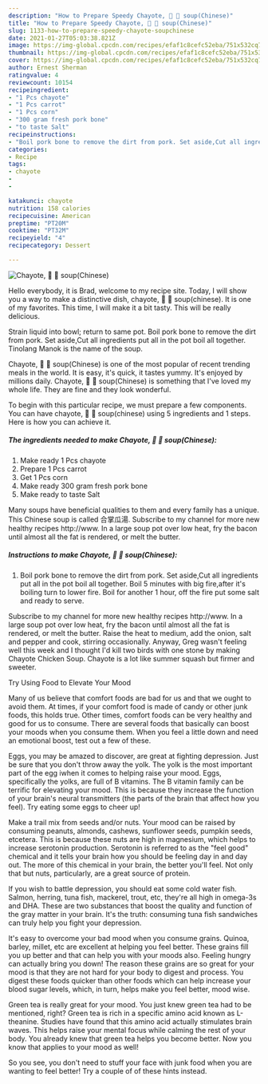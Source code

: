 ```yaml
---
description: "How to Prepare Speedy Chayote, 🌽 🥕 soup(Chinese)"
title: "How to Prepare Speedy Chayote, 🌽 🥕 soup(Chinese)"
slug: 1133-how-to-prepare-speedy-chayote-soupchinese
date: 2021-01-27T05:03:38.821Z
image: https://img-global.cpcdn.com/recipes/efaf1c8cefc52eba/751x532cq70/chayote-🌽-🥕-soupchinese-recipe-main-photo.jpg
thumbnail: https://img-global.cpcdn.com/recipes/efaf1c8cefc52eba/751x532cq70/chayote-🌽-🥕-soupchinese-recipe-main-photo.jpg
cover: https://img-global.cpcdn.com/recipes/efaf1c8cefc52eba/751x532cq70/chayote-🌽-🥕-soupchinese-recipe-main-photo.jpg
author: Ernest Sherman
ratingvalue: 4
reviewcount: 10154
recipeingredient:
- "1 Pcs chayote"
- "1 Pcs carrot"
- "1 Pcs corn"
- "300 gram fresh pork bone"
- "to taste Salt"
recipeinstructions:
- "Boil pork bone to remove the dirt from pork. Set aside,Cut all ingredients put all in the pot boil all together. Boil 5 minutes with big fire,after it&#39;s boiling turn to lower fire. Boil for another 1 hour, off the fire put some salt and ready to serve."
categories:
- Recipe
tags:
- chayote
- 
- 

katakunci: chayote   
nutrition: 158 calories
recipecuisine: American
preptime: "PT20M"
cooktime: "PT32M"
recipeyield: "4"
recipecategory: Dessert

---
```



![Chayote, 🌽 🥕 soup(Chinese)](https://img-global.cpcdn.com/recipes/efaf1c8cefc52eba/751x532cq70/chayote-🌽-🥕-soupchinese-recipe-main-photo.jpg)

Hello everybody, it is Brad, welcome to my recipe site. Today, I will show you a way to make a distinctive dish, chayote, 🌽 🥕 soup(chinese). It is one of my favorites. This time, I will make it a bit tasty. This will be really delicious.

Strain liquid into bowl; return to same pot. Boil pork bone to remove the dirt from pork. Set aside,Cut all ingredients put all in the pot boil all together. Tinolang Manok is the name of the soup.

Chayote, 🌽 🥕 soup(Chinese) is one of the most popular of recent trending meals in the world. It is easy, it's quick, it tastes yummy. It's enjoyed by millions daily. Chayote, 🌽 🥕 soup(Chinese) is something that I've loved my whole life. They are fine and they look wonderful.


To begin with this particular recipe, we must prepare a few components. You can have chayote, 🌽 🥕 soup(chinese) using 5 ingredients and 1 steps. Here is how you can achieve it.

<!--inarticleads1-->

##### The ingredients needed to make Chayote, 🌽 🥕 soup(Chinese):

1. Make ready 1 Pcs chayote
1. Prepare 1 Pcs carrot
1. Get 1 Pcs corn
1. Make ready 300 gram fresh pork bone
1. Make ready to taste Salt


Many soups have beneficial qualities to them and every family has a unique. This Chinese soup is called 合掌瓜湯. Subscribe to my channel for more new healthy recipes http://www. In a large soup pot over low heat, fry the bacon until almost all the fat is rendered, or melt the butter. 

<!--inarticleads2-->

##### Instructions to make Chayote, 🌽 🥕 soup(Chinese):

1. Boil pork bone to remove the dirt from pork. Set aside,Cut all ingredients put all in the pot boil all together. Boil 5 minutes with big fire,after it&#39;s boiling turn to lower fire. Boil for another 1 hour, off the fire put some salt and ready to serve.


Subscribe to my channel for more new healthy recipes http://www. In a large soup pot over low heat, fry the bacon until almost all the fat is rendered, or melt the butter. Raise the heat to medium, add the onion, salt and pepper and cook, stirring occasionally. Anyway, Greg wasn&#39;t feeling well this week and I thought I&#39;d kill two birds with one stone by making Chayote Chicken Soup. Chayote is a lot like summer squash but firmer and sweeter. 

Try Using Food to Elevate Your Mood


Many of us believe that comfort foods are bad for us and that we ought to avoid them. At times, if your comfort food is made of candy or other junk foods, this holds true. Other times, comfort foods can be very healthy and good for us to consume. There are several foods that basically can boost your moods when you consume them. When you feel a little down and need an emotional boost, test out a few of these.

Eggs, you may be amazed to discover, are great at fighting depression. Just be sure that you don't throw away the yolk. The yolk is the most important part of the egg iwhen it comes to helping raise your mood. Eggs, specifically the yolks, are full of B vitamins. The B vitamin family can be terrific for elevating your mood. This is because they increase the function of your brain's neural transmitters (the parts of the brain that affect how you feel). Try eating some eggs to cheer up!

Make a trail mix from seeds and/or nuts. Your mood can be raised by consuming peanuts, almonds, cashews, sunflower seeds, pumpkin seeds, etcetera. This is because these nuts are high in magnesium, which helps to increase serotonin production. Serotonin is referred to as the "feel good" chemical and it tells your brain how you should be feeling day in and day out. The more of this chemical in your brain, the better you'll feel. Not only that but nuts, particularly, are a great source of protein.

If you wish to battle depression, you should eat some cold water fish. Salmon, herring, tuna fish, mackerel, trout, etc, they're all high in omega-3s and DHA. These are two substances that boost the quality and function of the gray matter in your brain. It's the truth: consuming tuna fish sandwiches can truly help you fight your depression. 

It's easy to overcome your bad mood when you consume grains. Quinoa, barley, millet, etc are excellent at helping you feel better. These grains fill you up better and that can help you with your moods also. Feeling hungry can actually bring you down! The reason these grains are so great for your mood is that they are not hard for your body to digest and process. You digest these foods quicker than other foods which can help increase your blood sugar levels, which, in turn, helps make you feel better, mood wise.

Green tea is really great for your mood. You just knew green tea had to be mentioned, right? Green tea is rich in a specific amino acid known as L-theanine. Studies have found that this amino acid actually stimulates brain waves. This helps raise your mental focus while calming the rest of your body. You already knew that green tea helps you become better. Now you know that applies to your mood as well!

So you see, you don't need to stuff your face with junk food when you are wanting to feel better! Try  a  couple of  of  these  hints  instead.

